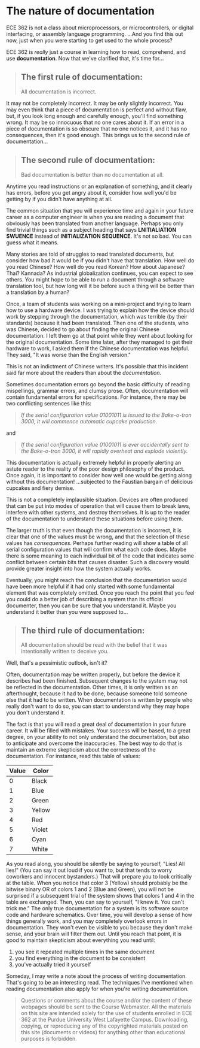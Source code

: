 # The nature of documentation
ECE 362 is not a class about microprocessors, or microcontrollers, or digital interfacing, or assembly language programming. ...And you find this out now, just when you were starting to get used to the whole process?

ECE 362 is *really* just a course in learning how to read, comprehend, and use **documentation**. Now that we've clarified that, it's time for...

> ## The first rule of documentation:
> All documentation is incorrect.

It may not be completely incorrect. It may be only slightly incorrect. You may even think that a piece of documentation is perfect and without flaw, but, if you look long enough and carefully enough, you'll find something wrong. It may be so innocuous that no one cares about it. If an error in a piece of documentation is so obscure that no one notices it, and it has no consequences, then it's good enough. This brings us to the second rule of documentation...

> ## The second rule of documentation:
> Bad documentation is better than no documentation at all.

Anytime you read instructions or an explanation of something, and it clearly has errors, before you get angry about it, consider how well you'd be getting by if you didn't have anything at all.

The common situation that you will experience time and again in your future career as a computer engineer is when you are reading a document that obviously has been translated from another language. Perhaps you only find trivial things such as a subject heading that says **LNITIALIATION SWUENCE** instead of **INITIALIZATION SEQUENCE**. It's not so bad. You can guess what it means.

Many stories are told of struggles to read translated documents, but consider how bad it would be if you didn't have that translation. How well do you read Chinese? How well do you read Korean? How about Japanese? Thai? Kannada? As industrial globalization continues, you can expect to see others. You might hope to be able to run a document through a software translation tool, but how long will it be before such a thing will be better than a translation by a human?

Once, a team of students was working on a mini-project and trying to learn how to use a hardware device. I was trying to explain how the device should work by stepping through the documentation, which was terrible (by their standards) because it had been translated. Then one of the students, who was Chinese, decided to go about finding the original Chinese documentation. I left them go at that point while they went about looking for the original documentation. Some time later, after they managed to get their hardware to work, I asked them if the Chinese documentation was helpful. They said, "It was worse than the English version."

This is not an indictment of Chinese writers. It's possible that this incident said far more about the readers than about the *documentation*.

Sometimes documentation errors go beyond the basic difficulty of reading mispellings, grammar errors, and clumsy prose. Often, documentation will contain fundamental errors for specifications. For instance, there may be two conflicting sentences like this:

> *If the serial configuration value 01001011 is issued to the Bake-o-tron 3000, it will commence automatic cupcake production.*

and

> *If the serial configuration value 01001011 is ever accidentally sent to the Bake-o-tron 3000, it will rapidly overheat and explode violently.*

This documentation is actually extremely helpful in properly alerting an astute reader to the reality of the poor design philosophy of the product. Once again, it is important to consider how well one would be getting along without this documentation! ...subjected to the Faustian bargain of delicious cupcakes and fiery demise.

This is not a completely implausible situation. Devices are often produced that can be put into modes of operation that will cause them to break laws, interfere with other systems, and destroy themselves. It is up to the reader of the documentation to understand these situations before using them.

The larger truth is that even though the documentation is incorrect, it is clear that one of the values must be wrong, and that the selection of these values has *consequences*. Perhaps further reading will show a table of all serial configuration values that will confirm what each code does. Maybe there is some meaning to each individual bit of the code that indicates some conflict between certain bits that causes disaster. Such a discovery would provide greater insight into how the system actually works.

Eventually, you might reach the conclusion that the documentation would have been more helpful if it had only started with some fundamental element that was completely omitted. Once you reach the point that you feel you could do a better job of describing a system than its official documenter, then you can be sure that you understand it. Maybe you understand it better than you were supposed to...

> ## The third rule of documentation:
> All documentation should be read with the belief that it was intentionally written to deceive you.

Well, that's a pessimistic outlook, isn't it?

Often, documentation may be written properly, but before the device it describes had been finished. Subsequent changes to the system may not be reflected in the documentation. Other times, it is only written as an afterthought, because it had to be done, because someone told someone else that it had to be written. When documentation is written by people who really don't want to do so, you can start to understand why they may hope you don't understand it.

The fact is that you will read a great deal of documentation in your future career. It will be filled with mistakes. Your success will be based, to a great degree, on your ability to not only understand the documentation, but also to anticipate and overcome the inaccuracies. The best way to do that is maintain an extreme skepticism about the correctness of the documentation. For instance, read this table of values:

|Value|	Color|
|---|--------|
| 0 |	Black|
|1|	Blue|
|2|	Green|
|3|	Yellow|
|4|	Red|
|5|	Violet|
|6|	Cyan|
|7|	White|  

As you read along, you should be silently be saying to yourself, "Lies! All lies!" (You can say it out loud if you want to, but that tends to worry coworkers and innocent bystanders.) That will prepare you to look critically at the table. When you notice that color 3 (Yellow) should probably be the bitwise binary OR of colors 1 and 2 (Blue and Green), you will not be surprised if a subsequent trial of the system shows that colors 1 and 4 in the table are exchanged. Then, you can say to yourself, "I knew it. You can't trick me."
The only true documentation for a system is its software source code and hardware schematics. Over time, you will develop a sense of how things generally work, and you may completely overlook errors in documentation. They won't even be visible to you because they don't make sense, and your brain will filter them out. Until you reach that point, it is good to maintain skepticism about everything you read until:
1. you see it repeated multiple times in the same document
2. you find everything in the document to be consistent
3. you've actually tried it yourself

Someday, I may write a note about the process of writing documentation. That's going to be an interesting read. The techniques I've mentioned when reading documentation also apply for when you're writing documentation.

>Questions or comments about the course and/or the content of these webpages should be sent to the Course Webmaster. All the materials on this site are intended solely for the use of students enrolled in ECE 362 at the Purdue University West Lafayette Campus. Downloading, copying, or reproducing any of the copyrighted materials posted on this site (documents or videos) for anything other than educational purposes is forbidden.
